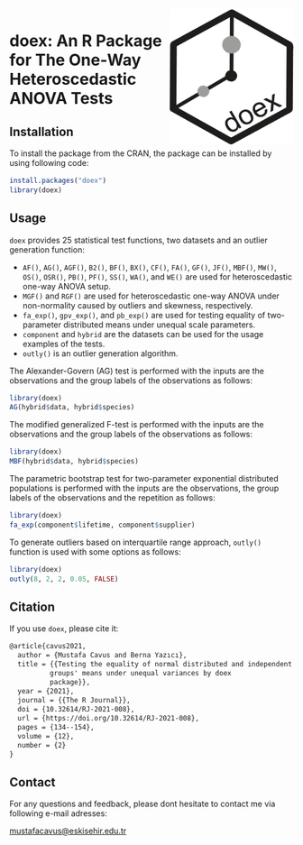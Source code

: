 <img align="right" width="220" height="240" src="https://github.com/mcavs/doex/blob/master/doexlogo.png">

# doex: An R Package for The One-Way Heteroscedastic ANOVA Tests 



## Installation

To install the package from the CRAN, the package can be installed by using following code:

```r
install.packages("doex")
library(doex)
```

## Usage

`doex` provides 25 statistical test functions, two datasets and an outlier generation function:

- `AF()`, `AG()`, `AGF()`, `B2()`, `BF()`, `BX()`, `CF()`, `FA()`, `GF()`, `JF()`, `MBF()`,  `MW()`, `OS()`, `OSR()`, `PB()`, `PF()`, `SS()`, `WA()`, and `WE()` are used for heteroscedastic one-way ANOVA setup. 
- `MGF()` and `RGF()` are used for heteroscedastic one-way ANOVA under non-normality caused by outliers and skewness, respectively.
- `fa_exp()`, `gpv_exp()`, and `pb_exp()` are used for testing equality of two-parameter distributed means under unequal scale parameters. 
- `component` and `hybrid` are the datasets can be used for the usage examples of the tests.
- `outly()` is an outlier generation algorithm.

The Alexander-Govern (AG) test is performed with the inputs are the observations and the group labels of the observations as follows:

```r
library(doex)
AG(hybrid$data, hybrid$species)
```


The modified generalized F-test is performed with the inputs are the observations and the group labels of the observations as follows:

```r
library(doex)
MBF(hybrid$data, hybrid$species)
```


The parametric bootstrap test for two-parameter exponential distributed populations is performed with the inputs are the observations, the group labels of the observations and the repetition as follows:

```r
library(doex) 
fa_exp(component$lifetime, component$supplier)
```

To generate outliers based on interquartile range approach, `outly()` function is used with some options as follows:

```r
library(doex) 
outly(8, 2, 2, 0.05, FALSE)
```


## Citation

If you use `doex`, please cite it:

```
@article{cavus2021,
  author = {Mustafa Cavus and Berna Yazıcı},
  title = {{Testing the equality of normal distributed and independent
          groups' means under unequal variances by doex
          package}},
  year = {2021},
  journal = {{The R Journal}},
  doi = {10.32614/RJ-2021-008},
  url = {https://doi.org/10.32614/RJ-2021-008},
  pages = {134--154},
  volume = {12},
  number = {2}
}
```


## Contact

For any questions and feedback, please dont hesitate to contact me via following e-mail adresses:

mustafacavus@eskisehir.edu.tr 
